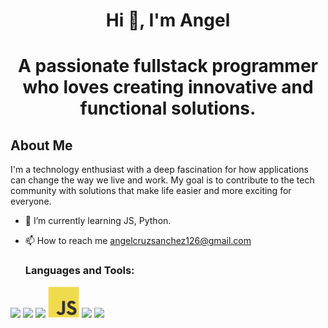 <h1 align="center">Hi 👋, I'm Angel</span></h1>
<h1 align="center">A passionate fullstack programmer who loves creating innovative and functional solutions. </h1>                     


## About Me

I'm a technology enthusiast with a deep fascination for how applications can change the way we live and work. My goal is to contribute to the tech community with solutions that make life easier and more exciting for everyone.


- 🌱 I’m currently learning JS, Python.
- 📫 How to reach me angelcruzsanchez126@gmail.com

  <h3 align="left">Languages and Tools:</h3>

<img src="https://www.vectorlogo.zone/logos/w3_html5/w3_html5-icon.svg">    <img src="https://www.vectorlogo.zone/logos/w3_css/w3_css-icon.svg">   <img src="https://www.vectorlogo.zone/logos/php/php-icon.svg">    <img src="https://raw.githubusercontent.com/devicons/devicon/master/icons/javascript/javascript-original.svg" alt="javascript" width="50" height="50">    <img src="https://www.vectorlogo.zone/logos/python/python-icon.svg">   <img src="https://www.vectorlogo.zone/logos/mysql/mysql-ar21.svg">
 
<!---
angelcruz07/angelcruz07 is a ✨ special ✨ repository because its `README.md` (this file) appears on your GitHub profile.
You can click the Preview link to take a look at your changes.
--->
